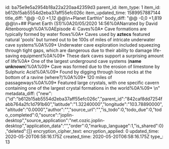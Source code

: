 id: ba75e9e5a2954b18a22a220aa42359d3
parent_id: 
item_type: 1
item_id: b612b15ab5554d2eba37aff55efc026c
item_updated_time: 1589957887144
title_diff: "@@ -0,0 +1,12 @@\n+Planet Earth\n"
body_diff: "@@ -0,0 +1,819 @@\n+## Planet Earth (S1)%0A20/05/2020 14:56%0ANarrated by David Attenborough%0A%0AEpisode 4: Caves%0A* Cave formations are typically formed by water flows%0A* Caves used by **aztecs** featured natural 'pools' but turned out to be 100s of miles of intricate underwater cave systems%0A%09* Underwater cave exploration included squeezing through tight gaps, which are dangerous due to their ability to damage life-saving equipment%0A%09* These dark caves support a surprising amount of life%0A* One of the largest underground cave systems (**name unknown**)%0A%09* Cave was formed due to the erosion of limestone by Sulphuric Acid%0A%09* Found by digging through loose rocks at the bottom of a ravine (where?)%0A%09* 120 miles of passageways%0A%09* Featured large crystals, with one specific cavern containing one of the largest crystal formations in the world%0A%09* \n"
metadata_diff: {"new":{"id":"b612b15ab5554d2eba37aff55efc026c","parent_id":"842caf8dd7254fabb764a2fc1d791b60","latitude":"1.32240000","longitude":"103.78890000","altitude":"0.0000","author":"","source_url":"","is_todo":0,"todo_due":0,"todo_completed":0,"source":"joplin-desktop","source_application":"net.cozic.joplin-desktop","application_data":"","order":0,"markup_language":1,"is_shared":0},"deleted":[]}
encryption_cipher_text: 
encryption_applied: 0
updated_time: 2020-05-20T06:58:16.175Z
created_time: 2020-05-20T06:58:16.175Z
type_: 13